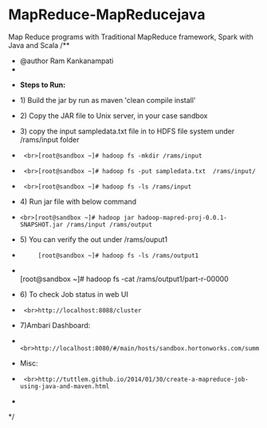 # MapReduce-MapReducejava
Map Reduce programs with Traditional MapReduce framework, Spark with Java and Scala
/**
 * @author Ram Kankanampati
 * 
 * <p><b>Steps to Run:</b>
 * <p>1) Build the jar by run as maven 'clean compile install'
 * <p>2) Copy the JAR file to Unix server, in your case sandbox
 * <p>3) copy the input sampledata.txt file in to HDFS file system under /rams/input folder
 * 		<br>[root@sandbox ~]# hadoop fs -mkdir /rams/input
 *		<br>[root@sandbox ~]# hadoop fs -put sampledata.txt  /rams/input/
 *		<br>[root@sandbox ~]# hadoop fs -ls /rams/input
 * <p>4) Run jar file with below command
 *     <br>[root@sandbox ~]# hadoop jar hadoop-mapred-proj-0.0.1-SNAPSHOT.jar /rams/input /rams/output
 * <p>5) You can verify the out under /rams/ouput1 <br>
 * 	  		[root@sandbox ~]# hadoop fs -ls /rams/output1 
 * 	  <br>  [root@sandbox ~]# hadoop fs -cat /rams/output1/part-r-00000
 * <p>6) To check Job status in web UI
 * 		<br>http://localhost:8088/cluster
 * <p>7)Ambari Dashboard:
 * 		<br>http://localhost:8080/#/main/hosts/sandbox.hortonworks.com/summary
 * <p> Misc:
 * 		<br>http://tuttlem.github.io/2014/01/30/create-a-mapreduce-job-using-java-and-maven.html
 * 
 */
